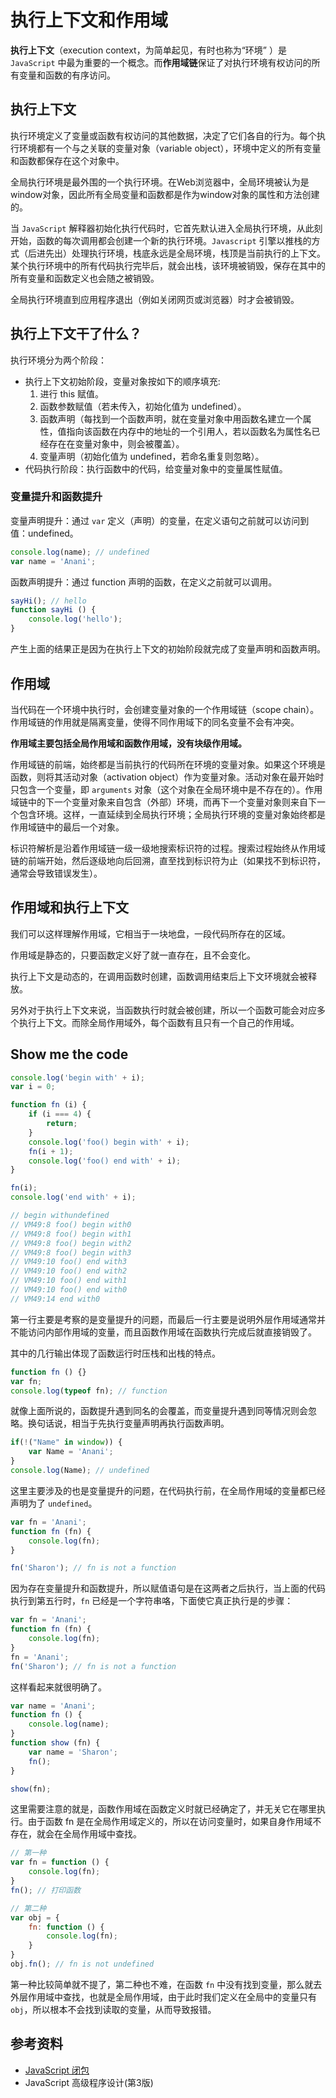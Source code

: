 # 执行上下文和作用域
**执行上下文**（execution context，为简单起见，有时也称为“环境” ）是 `JavaScript` 中最为重要的一个概念。而**作用域链**保证了对执行环境有权访问的所有变量和函数的有序访问。

## 执行上下文
执行环境定义了变量或函数有权访问的其他数据，决定了它们各自的行为。每个执行环境都有一个与之关联的变量对象（variable object），环境中定义的所有变量和函数都保存在这个对象中。

全局执行环境是最外围的一个执行环境。在Web浏览器中，全局环境被认为是 window对象，因此所有全局变量和函数都是作为window对象的属性和方法创建的。

当 `JavaScript` 解释器初始化执行代码时，它首先默认进入全局执行环境，从此刻开始，函数的每次调用都会创建一个新的执行环境。`Javascript` 引擎以推栈的方式（后进先出）处理执行环境，栈底永远是全局环境，栈顶是当前执行的上下文。某个执行环境中的所有代码执行完毕后，就会出栈，该环境被销毁，保存在其中的所有变量和函数定义也会随之被销毁。

全局执行环境直到应用程序退出（例如关闭网页或浏览器）时才会被销毁。

## 执行上下文干了什么？
执行环境分为两个阶段：
 * 执行上下文初始阶段，变量对象按如下的顺序填充:
   1. 进行 this 赋值。
   2. 函数参数赋值（若未传入，初始化值为 undefined）。
   3. 函数声明（每找到一个函数声明，就在变量对象中用函数名建立一个属性，值指向该函数在内存中的地址的一个引用人，若以函数名为属性名已经存在在变量对象中，则会被覆盖）。
   4. 变量声明（初始化值为 undefined，若命名重复则忽略）。
 * 代码执行阶段：执行函数中的代码，给变量对象中的变量属性赋值。

### 变量提升和函数提升
变量声明提升：通过 `var` 定义（声明）的变量，在定义语句之前就可以访问到值：undefined。

```javascript
console.log(name); // undefined
var name = 'Anani';
```

函数声明提升：通过 function 声明的函数，在定义之前就可以调用。
```javascript
sayHi(); // hello
function sayHi () {
    console.log('hello');
}
```

产生上面的结果正是因为在执行上下文的初始阶段就完成了变量声明和函数声明。

## 作用域
当代码在一个环境中执行时，会创建变量对象的一个作用域链（scope chain）。作用域链的作用就是隔离变量，使得不同作用域下的同名变量不会有冲突。

**作用域主要包括全局作用域和函数作用域，没有块级作用域。**

作用域链的前端，始终都是当前执行的代码所在环境的变量对象。如果这个环境是函数，则将其活动对象（activation object）作为变量对象。活动对象在最开始时只包含一个变量，即 `arguments` 对象（这个对象在全局环境中是不存在的）。作用域链中的下一个变量对象来自包含（外部）环境，而再下一个变量对象则来自下一个包含环境。这样，一直延续到全局执行环境；全局执行环境的变量对象始终都是作用域链中的最后一个对象。

标识符解析是沿着作用域链一级一级地搜索标识符的过程。搜索过程始终从作用域链的前端开始，然后逐级地向后回溯，直至找到标识符为止（如果找不到标识符，通常会导致错误发生）。

## 作用域和执行上下文
我们可以这样理解作用域，它相当于一块地盘，一段代码所存在的区域。

作用域是静态的，只要函数定义好了就一直存在，且不会变化。

执行上下文是动态的，在调用函数时创建，函数调用结束后上下文环境就会被释放。

另外对于执行上下文来说，当函数执行时就会被创建，所以一个函数可能会对应多个执行上下文。而除全局作用域外，每个函数有且只有一个自己的作用域。

## Show me the code
```javascript
console.log('begin with' + i);
var i = 0;

function fn (i) {
    if (i === 4) {
        return;
    }
    console.log('foo() begin with' + i);
    fn(i + 1);
    console.log('foo() end with' + i);
}

fn(i);
console.log('end with' + i);

// begin withundefined
// VM49:8 foo() begin with0
// VM49:8 foo() begin with1
// VM49:8 foo() begin with2
// VM49:8 foo() begin with3
// VM49:10 foo() end with3
// VM49:10 foo() end with2
// VM49:10 foo() end with1
// VM49:10 foo() end with0
// VM49:14 end with0
```

第一行主要是考察的是变量提升的问题，而最后一行主要是说明外层作用域通常并不能访问内部作用域的变量，而且函数作用域在函数执行完成后就直接销毁了。

其中的几行输出体现了函数运行时压栈和出栈的特点。

```javascript
function fn () {}
var fn;
console.log(typeof fn); // function
```

就像上面所说的，函数提升遇到同名的会覆盖，而变量提升遇到同等情况则会忽略。换句话说，相当于先执行变量声明再执行函数声明。

```javascript
if(!("Name" in window)) {
    var Name = 'Anani';
}
console.log(Name); // undefined
```

这里主要涉及的也是变量提升的问题，在代码执行前，在全局作用域的变量都已经声明为了 `undefined`。

```javascript
var fn = 'Anani';
function fn (fn) {
    console.log(fn);
}

fn('Sharon'); // fn is not a function
```

因为存在变量提升和函数提升，所以赋值语句是在这两者之后执行，当上面的代码执行到第五行时，`fn` 已经是一个字符串咯，下面使它真正执行是的步骤：

```javascript
var fn = 'Anani';
function fn (fn) {
    console.log(fn);
}
fn = 'Anani';
fn('Sharon'); // fn is not a function
```

这样看起来就很明确了。

```javascript
var name = 'Anani';
function fn () {
    console.log(name);
}
function show (fn) {
    var name = 'Sharon';
    fn();
}

show(fn);
```

这里需要注意的就是，函数作用域在函数定义时就已经确定了，并无关它在哪里执行。由于函数 fn 是在全局作用域定义的，所以在访问变量时，如果自身作用域不存在，就会在全局作用域中查找。

```javascript
// 第一种
var fn = function () {
    console.log(fn);
}
fn(); // 打印函数

// 第二种
var obj = {
    fn: function () {
        console.log(fn);
    }
}
obj.fn(); // fn is not undefined
```

第一种比较简单就不提了，第二种也不难，在函数 `fn` 中没有找到变量，那么就去外层作用域中查找，也就是全局作用域，由于此时我们定义在全局中的变量只有 `obj`，所以根本不会找到读取的变量，从而导致报错。

## 参考资料
 * [JavaScript 闭包](https://anani1994.github.io/anani1994.github.io/projects/BlogV1.0.0/blog-js/2017/10/closure.html)
 * JavaScript 高级程序设计(第3版)